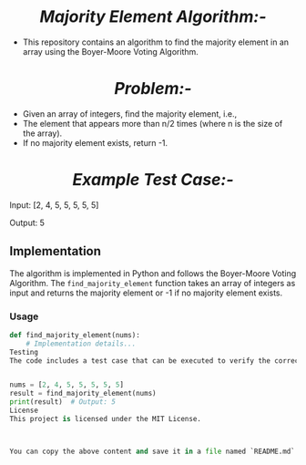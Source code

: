 <h1 align="center" font-family="sans serif"><i> Majority Element Algorithm:- </i></h1>

- This repository contains an algorithm to find the majority element in an array using the Boyer-Moore Voting Algorithm.

<h1 align="center" font-family="sans serif"><i>  Problem:- </i></h1>

- Given an array of integers, find the majority element, i.e.,
- The element that appears more than n/2 times (where n is the size of the array). 
- If no majority element exists, return -1.

<h1 align="center" font-family="sans serif"><i>  Example Test Case:- </i></h1>

Input: [2, 4, 5, 5, 5, 5, 5]

Output: 5

## Implementation

The algorithm is implemented in Python and follows the Boyer-Moore Voting Algorithm. The `find_majority_element` function takes an array of integers as input and returns the majority element or -1 if no majority element exists.

### Usage

```python
def find_majority_element(nums):
    # Implementation details...
Testing
The code includes a test case that can be executed to verify the correctness of the implementation.


nums = [2, 4, 5, 5, 5, 5, 5]
result = find_majority_element(nums)
print(result)  # Output: 5
License
This project is licensed under the MIT License.



You can copy the above content and save it in a file named `README.md`. Then, fol
